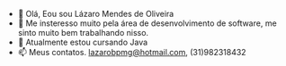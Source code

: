 - 👋 Olá, Eou sou Lázaro Mendes de Oliveira
- 👀 Me insteresso muito pela área de desenvolvimento de software, me sinto muito bem trabalhando nisso.
- 🌱 Atualmente estou cursando Java
- 📫 Meus contatos. lazarobpmg@hotmail.com, (31)982318432


